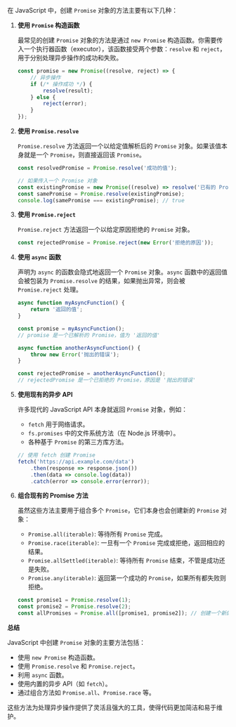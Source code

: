 在 JavaScript 中，创建 `Promise` 对象的方法主要有以下几种：

1. **使用 `Promise` 构造函数**

   最常见的创建 `Promise` 对象的方法是通过 `new Promise` 构造函数。你需要传入一个执行器函数（executor），该函数接受两个参数：`resolve` 和 `reject`，用于分别处理异步操作的成功和失败。

   ```javascript
   const promise = new Promise((resolve, reject) => {
       // 异步操作
       if (/* 操作成功 */) {
           resolve(result);
       } else {
           reject(error);
       }
   });
   ```

2. **使用 `Promise.resolve`**

   `Promise.resolve` 方法返回一个以给定值解析后的 `Promise` 对象。如果该值本身就是一个 `Promise`，则直接返回该 `Promise`。

   ```javascript
   const resolvedPromise = Promise.resolve('成功的值');
   
   // 如果传入一个 Promise 对象
   const existingPromise = new Promise((resolve) => resolve('已有的 Promise'));
   const samePromise = Promise.resolve(existingPromise);
   console.log(samePromise === existingPromise); // true
   ```

3. **使用 `Promise.reject`**

   `Promise.reject` 方法返回一个以给定原因拒绝的 `Promise` 对象。

   ```javascript
   const rejectedPromise = Promise.reject(new Error('拒绝的原因'));
   ```

4. **使用 `async` 函数**

   声明为 `async` 的函数会隐式地返回一个 `Promise` 对象。`async` 函数中的返回值会被包装为 `Promise.resolve` 的结果，如果抛出异常，则会被 `Promise.reject` 处理。

   ```javascript
   async function myAsyncFunction() {
       return '返回的值';
   }

   const promise = myAsyncFunction();
   // promise 是一个已解析的 Promise，值为 '返回的值'

   async function anotherAsyncFunction() {
       throw new Error('抛出的错误');
   }

   const rejectedPromise = anotherAsyncFunction();
   // rejectedPromise 是一个已拒绝的 Promise，原因是 '抛出的错误'
   ```

5. **使用现有的异步 API**

   许多现代的 JavaScript API 本身就返回 `Promise` 对象，例如：

   - `fetch` 用于网络请求。
   - `fs.promises` 中的文件系统方法（在 Node.js 环境中）。
   - 各种基于 `Promise` 的第三方库方法。

   ```javascript
   // 使用 fetch 创建 Promise
   fetch('https://api.example.com/data')
       .then(response => response.json())
       .then(data => console.log(data))
       .catch(error => console.error(error));
   ```

6. **组合现有的 Promise 方法**

   虽然这些方法主要用于组合多个 `Promise`，它们本身也会创建新的 `Promise` 对象：

   - `Promise.all(iterable)`: 等待所有 `Promise` 完成。
   - `Promise.race(iterable)`: 一旦有一个 `Promise` 完成或拒绝，返回相应的结果。
   - `Promise.allSettled(iterable)`: 等待所有 `Promise` 结束，不管是成功还是失败。
   - `Promise.any(iterable)`: 返回第一个成功的 `Promise`，如果所有都失败则拒绝。

   ```javascript
   const promise1 = Promise.resolve(1);
   const promise2 = Promise.resolve(2);
   const allPromises = Promise.all([promise1, promise2]); // 创建一个新的 Promise
   ```

**总结**

JavaScript 中创建 `Promise` 对象的主要方法包括：

- 使用 `new Promise` 构造函数。
- 使用 `Promise.resolve` 和 `Promise.reject`。
- 利用 `async` 函数。
- 使用内置的异步 API（如 `fetch`）。
- 通过组合方法如 `Promise.all`、`Promise.race` 等。

这些方法为处理异步操作提供了灵活且强大的工具，使得代码更加简洁和易于维护。